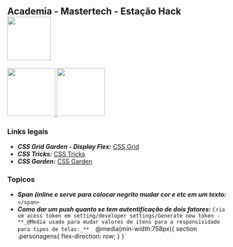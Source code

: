 <nav>
  <h1>Academia - Mastertech - Estação Hack  
    <img src="https://ftp.mastertech.com.br/Nginx-Fancyindex-Theme/Nginx-Fancyindex-Theme-light/estacao-logo.png"  width="100" /></h1>
</nav>
 <p>
  <a href = "https://www.youtube.com/watch?v=HN1UjzRSdBk">
  <img src="https://user-images.githubusercontent.com/48387196/64309420-cd5a9d80-cf72-11e9-8a91-c3275cf96bb6.png"  width="110" />
  </a>
  
  <a href = "https://github.com/AlestanAlves/d103">
  <img src="https://user-images.githubusercontent.com/48387196/64310124-570b6a80-cf75-11e9-8ab5-f6b89ccf86c1.png"  width="110" />
  </a>
  
 </p> 
 
 ### Links legais
 
 - **_CSS Grid Garden - Display Flex:_** [CSS Grid](https://cssgridgarden.com/)
 - **_CSS Tricks:_** [CSS Tricks](https://css-tricks.com/)
 - **_CSS Garden:_** [CSS Garden](https://cssgridgarden.com/)
 
### Topicos

- **_Span (inline e serve para colocar negrito mudar cor e etc em um texto:_** `</span>`
- **_Como dar um push quanto se tem autentificação de dois fatores:_** `Cria um acess token em setting/developer settings/Generate new token
-**_@Media usado para mudar valores de itens para a responsividade para tipos de telas:_** 
`@media(min-width:758px){
    section .personagens{
        flex-direction: row;
    }
}`

